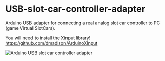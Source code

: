 # USB-slot-car-controller-adapter
Arduino USB adapter for connecting a real analog slot car controller to PC (game Virtual SlotCars).

You will need to install the Xinput library! https://github.com/dmadison/ArduinoXInput

![Arduino USB slot car controller adapter](https://user-images.githubusercontent.com/79975566/110115795-e2f29280-7db6-11eb-8291-1a106a69b19b.png)

